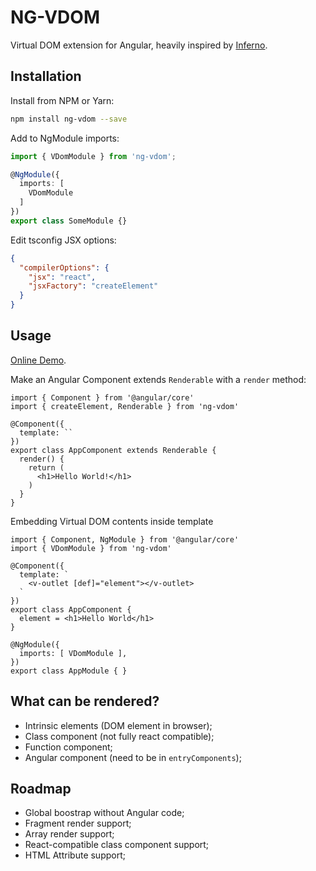 # NG-VDOM

Virtual DOM extension for Angular, heavily inspired by [Inferno](https://github.com/infernojs/inferno/).

## Installation

Install from NPM or Yarn:

```bash
npm install ng-vdom --save
```

Add to NgModule imports:

```typescript
import { VDomModule } from 'ng-vdom';

@NgModule({
  imports: [
    VDomModule
  ]
})
export class SomeModule {}
```

Edit tsconfig JSX options:

```json
{
  "compilerOptions": {
    "jsx": "react",
    "jsxFactory": "createElement"
  }
}
```

## Usage

[Online Demo](https://stackblitz.com/edit/angular-vjj9vt?file=src%2Fapp%2Fclock.component.ts).

Make an Angular Component extends `Renderable` with a `render` method:

```tsx
import { Component } from '@angular/core'
import { createElement, Renderable } from 'ng-vdom'

@Component({
  template: ``
})
export class AppComponent extends Renderable {
  render() {
    return (
      <h1>Hello World!</h1>
    )
  }
}
```

Embedding Virtual DOM contents inside template

```tsx
import { Component, NgModule } from '@angular/core'
import { VDomModule } from 'ng-vdom'

@Component({
  template: `
    <v-outlet [def]="element"></v-outlet>
  `
})
export class AppComponent {
  element = <h1>Hello World</h1>
}

@NgModule({
  imports: [ VDomModule ],
})
export class AppModule { }
```

## What can be rendered?

+ Intrinsic elements (DOM element in browser);
+ Class component (not fully react compatible);
+ Function component;
+ Angular component (need to be in `entryComponents`);

## Roadmap

+ Global boostrap without Angular code;
+ Fragment render support;
+ Array render support;
+ React-compatible class component support;
+ HTML Attribute support;
